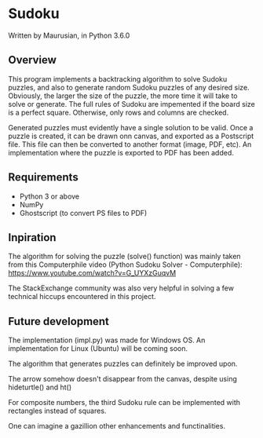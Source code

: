 # Sudoku

Written by Maurusian, in Python 3.6.0

## Overview
This program implements a backtracking algorithm to solve Sudoku puzzles, and also to generate random Sudoku puzzles of any desired size.
Obviously, the larger the size of the puzzle, the more time it will take to solve or generate. The full rules of Sudoku are impemented if
the board size is a perfect square. Otherwise, only rows and columns are checked.

Generated puzzles must evidently have a single solution to be valid. Once a puzzle is created, it can be drawn onn canvas, and exported
as a Postscript file. This file can then be converted to another format (image, PDF, etc). An implementation where the puzzle is exported
to PDF has been added.

## Requirements
- Python 3 or above
- NumPy
- Ghostscript (to convert PS files to PDF)

## Inpiration
The algorithm for solving the puzzle (solve() function) was mainly taken from this Computerphile video (Python Sudoku Solver - Computerphile): 
https://www.youtube.com/watch?v=G_UYXzGuqvM

The StackExchange community was also very helpful in solving a few technical hiccups encountered in this project.

## Future development
The implementation (impl.py) was made for Windows OS. An implementation for Linux (Ubuntu) will be coming soon.

The algorithm that generates puzzles can definitely be improved upon.

The arrow somehow doesn't disappear from the canvas, despite using hideturtle() and ht()

For composite numbers, the third Sudoku rule can be implemented with rectangles instead of squares.

One can imagine a gazillion other enhancements and functinalities.
